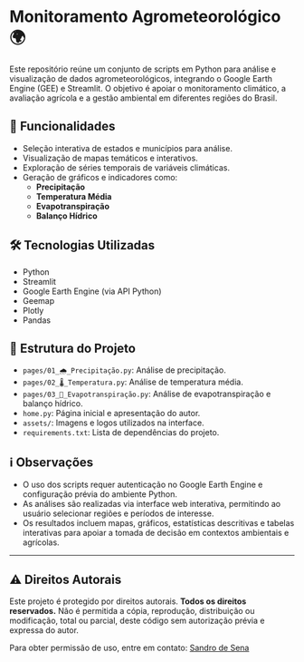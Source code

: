 # Monitoramento Agrometeorológico 🌍

Este repositório reúne um conjunto de scripts em Python para análise e visualização de dados agrometeorológicos, integrando o Google Earth Engine (GEE) e Streamlit. O objetivo é apoiar o monitoramento climático, a avaliação agrícola e a gestão ambiental em diferentes regiões do Brasil.

## 📌 Funcionalidades

- Seleção interativa de estados e municípios para análise.
- Visualização de mapas temáticos e interativos.
- Exploração de séries temporais de variáveis climáticas.
- Geração de gráficos e indicadores como:
  - **Precipitação**
  - **Temperatura Média**
  - **Evapotranspiração**
  - **Balanço Hídrico**

## 🛠️ Tecnologias Utilizadas

- Python
- Streamlit
- Google Earth Engine (via API Python)
- Geemap
- Plotly
- Pandas

## 📂 Estrutura do Projeto

- `pages/01_🌧️_Precipitação.py`: Análise de precipitação.
- `pages/02_🌡️_Temperatura.py`: Análise de temperatura média.
- `pages/03_🌳_Evapotranspiração.py`: Análise de evapotranspiração e balanço hídrico.
- `home.py`: Página inicial e apresentação do autor.
- `assets/`: Imagens e logos utilizados na interface.
- `requirements.txt`: Lista de dependências do projeto.

## ℹ️ Observações

- O uso dos scripts requer autenticação no Google Earth Engine e configuração prévia do ambiente Python.
- As análises são realizadas via interface web interativa, permitindo ao usuário selecionar regiões e períodos de interesse.
- Os resultados incluem mapas, gráficos, estatísticas descritivas e tabelas interativas para apoiar a tomada de decisão em contextos ambientais e agrícolas.

---

## ⚠️ Direitos Autorais

Este projeto é protegido por direitos autorais. **Todos os direitos reservados.**
Não é permitida a cópia, reprodução, distribuição ou modificação, total ou parcial, deste código sem autorização prévia e expressa do autor.

Para obter permissão de uso, entre em contato: [Sandro de Sena](https://www.linkedin.com/in/sandro-sena/)